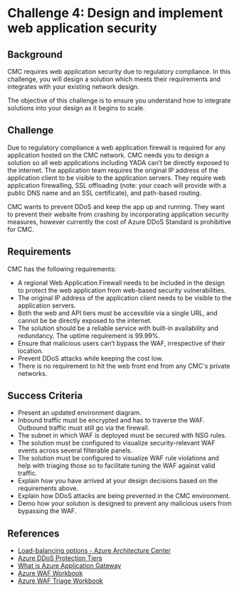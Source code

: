 # Challenge 4: Design and implement web application security

## Background

CMC requires web application security due to regulatory compliance. In this challenge, you will design a solution which meets their requirements and integrates with your existing network design.

The objective of this challenge is to ensure you understand how to integrate solutions into your design as it begins to scale.

## Challenge

Due to regulatory compliance a web application firewall is required for any application hosted on the CMC network. CMC needs you to design a solution so all web applications including YADA can’t be directly exposed to the internet. The application team requires the original IP address of the application client to be visible to the application servers. They require web application firewalling, SSL offloading (note: your coach will provide with a public DNS name and an SSL certificate), and path-based routing.

CMC wants to prevent DDoS and keep the app up and running. They want to prevent their website from crashing by incorporating application security measures, however currently the cost of Azure DDoS Standard is prohibitive for CMC.

## Requirements

CMC has the following requirements:

- A regional Web Application Firewall needs to be included in the design to protect the web application from web-based security vulnerabilities.
- The original IP address of the application client needs to be visible to the application servers.
- Both the web and API tiers must be accessible via a single URL, and cannot be be directly exposed to the internet.
- The solution should be a reliable service with built-in availability and redundancy. The uptime requirement is 99.99%.
- Ensure that malicious users can’t bypass the WAF, irrespective of their location.
- Prevent DDoS attacks while keeping the cost low.
- There is no requirement to hit the web front end from any CMC's private networks.

## Success Criteria

- Present an updated environment diagram.
- Inbound traffic must be encrypted and has to traverse the WAF. Outbound traffic must still go via the firewall.
- The subnet in which WAF is deployed must be secured with NSG rules.
- The solution must be configured to visualize security-relevant WAF events across several filterable panels.
- The solution must be configured to visualize WAF rule violations and help with triaging those so to facilitate tuning the WAF against valid traffic.
- Explain how you have arrived at your design decisions based on the requirements above.
- Explain how DDoS attacks are being prevented in the CMC environment.
- Demo how your solution is designed to prevent any malicious users from bypassing the WAF.

## References

- [Load-balancing options - Azure Architecture Center](https://learn.microsoft.com/en-us/azure/architecture/guide/technology-choices/load-balancing-overview?toc=%2Fazure%2Fnetworking%2Ffundamentals%2Ftoc.json)
- [Azure DDoS Protection Tiers](https://learn.microsoft.com/en-us/azure/ddos-protection/ddos-protection-sku-comparison)
- [What is Azure Application Gateway](https://learn.microsoft.com/en-us/azure/application-gateway/overview?toc=%2Fazure%2Fnetworking%2Ffundamentals%2Ftoc.json)
 - [Azure WAF Workbook](https://github.com/Azure/Azure-Network-Security/tree/master/Azure%20WAF/Workbook%20-%20WAF%20Monitor%20Workbook)
 - [Azure WAF Triage Workbook](https://github.com/Azure/Azure-Network-Security/tree/master/Azure%20WAF/Workbook%20-%20AppGw%20WAF%20Triage%20Workbook)

